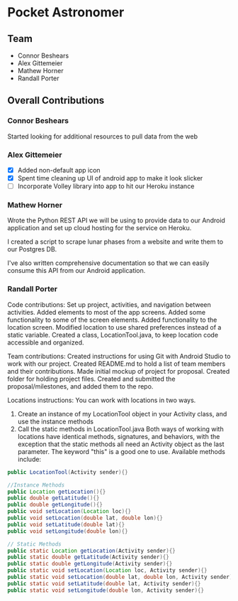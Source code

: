 # Pocket Astronomer

## Team
- Connor Beshears
- Alex Gittemeier
- Mathew Horner
- Randall Porter

## Overall Contributions

### Connor Beshears
Started looking for additional resources to pull data from the web

### Alex Gittemeier

- [x] Added non-default app icon
- [x] Spent time cleaning up UI of android app to make it look slicker
- [ ] Incorporate Volley library into app to hit our Heroku instance

### Mathew Horner
Wrote the Python REST API we will be using to provide data to our Android application and set up cloud hosting for the service on Heroku.

I created a script to scrape lunar phases from a website and write them to our Postgres DB.

I've also written comprehensive documentation so that we can easily consume this API from our Android application.

### Randall Porter
Code contributions: Set up project, activities, and navigation between activities. Added elements to most of the app screens. Added some functionality to some of the screen elements. Added functionality to the location screen. Modified location to use shared preferences instead of a static variable. Created a class, LocationTool.java, to keep location code accessible and organized.

Team contributions: Created instructions for using Git with Android Studio to work with our project. Created README.md to hold a list of team members and their contributions. Made initial mockup of project for proposal. Created folder for holding project files. Created and submitted the proposal/milestones, and added them to the repo. 

Locations instructions:
You can work with locations in two ways.
1. Create an instance of my LocationTool object in your Activity class, and use the instance methods
2. Call the static methods in LocationTool.java 
Both ways of working with locations have identical methods, signatures, and behaviors, with the exception that the static methods all need an Activity object as the last parameter. The keyword "this" is a good one to use. Available methods include:
```Java
public LocationTool(Activity sender){}

//Instance Methods
public Location getLocation(){}
public double getLatitude(){}
public double getLongitude(){}
public void setLocation(Location loc){}
public void setLocation(double lat, double lon){}
public void setLatitude(double lat){}
public void setLongitude(double lon){}

// Static Methods
public static Location getLocation(Activity sender){}
public static double getLatitude(Activity sender){}
public static double getLongitude(Activity sender){}
public static void setLocation(Location loc, Activity sender){}
public static void setLocation(double lat, double lon, Activity sender){}
public static void setLatitude(double lat, Activity sender){}
public static void setLongitude(double lon, Activity sender){}
```
